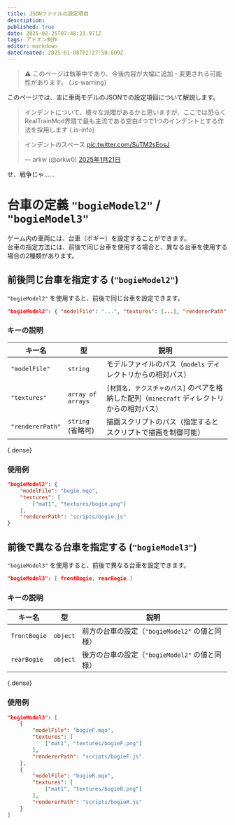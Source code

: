 ```yaml
---
title: JSONファイルの設定項目
description: 
published: true
date: 2025-02-25T07:48:23.971Z
tags: アドオン制作
editor: markdown
dateCreated: 2025-01-08T02:27:50.809Z
---
```


> ⚠ このページは執筆中であり、今後内容が大幅に追加・変更される可能性があります。
{.is-warning}

このページでは、主に車両モデルのJSONでの設定項目について解説します。

> インデントについて、様々な派閥があるかと思いますが、ここでは恐らくRealTrainMod界隈で最も主流である空白4つで1つのインデントとする作法を採用します
{.is-info}

<blockquote class="twitter-tweet" data-lang="ja" data-dnt="true" data-theme="dark"><p lang="ja" dir="ltr">インデントのスペース <a href="https://t.co/SuTM2sEosJ">pic.twitter.com/SuTM2sEosJ</a></p>&mdash; arkw (@arkw0) <a href="https://twitter.com/arkw0/status/1881650240660668586?ref_src=twsrc%5Etfw">2025年1月21日</a></blockquote> <script async src="https://platform.twitter.com/widgets.js" charset="utf-8"></script> 

せ、戦争じゃ......

# 台車の定義 `"bogieModel2"` / `"bogieModel3"`

ゲーム内の車両には、台車（ボギー）を設定することができます。  
台車の指定方法には、前後で同じ台車を使用する場合と、異なる台車を使用する場合の2種類があります。

## 前後同じ台車を指定する (`"bogieModel2"`)

`"bogieModel2"` を使用すると、前後で同じ台車を設定できます。

```JSON
"bogieModel2": { "modelFile": "...", "textures": [...], "rendererPath": "..." }
```

### キーの説明
| キー名            | 型                | 説明                                                                             |
|------------------|-------------------|---------------------------------------------------------------------------------|
| `"modelFile"`    | `string`          | モデルファイルのパス（`models` ディレクトリからの相対パス）                             |
| `"textures"`     | `array of arrays` | `[材質名, テクスチャのパス]` のペアを格納した配列（`minecraft` ディレクトリからの相対パス） |
| `"rendererPath"` | `string` (省略可)  | 描画スクリプトのパス（指定するとスクリプトで描画を制御可能）                              |
{.dense}

### 使用例
```JSON
"bogieModel2": {
    "modelFile": "bogie.mqo",
    "textures": [
        ["mat1", "textures/bogie.png"]
    ],
    "rendererPath": "scripts/bogie.js"
}
```


## 前後で異なる台車を指定する (`"bogieModel3"`)

`"bogieModel3"` を使用すると、前後で異なる台車を設定できます。

```JSON
"bogieModel3": [ frontBogie, rearBogie ]
```

### キーの説明
| キー名        | 型       | 説明                                       |
|--------------|----------|-------------------------------------------|
| `frontBogie` | `object` | 前方の台車の設定（`"bogieModel2"` の値と同様） |
| `rearBogie`  | `object` | 後方の台車の設定（`"bogieModel2"` の値と同様） |
{.dense}

### 使用例
```JSON
"bogieModel3": [
    {
        "modelFile": "bogieF.mqo",
        "textures": [
          	["mat1", "textures/bogieF.png"]
        ],
        "rendererPath": "scripts/bogieF.js"
    },
    {
        "modelFile": "bogieR.mqo",
        "textures": [
          	["mat1", "textures/bogieR.png"]
        ],
        "rendererPath": "scripts/bogieR.js"
    }
]
```

